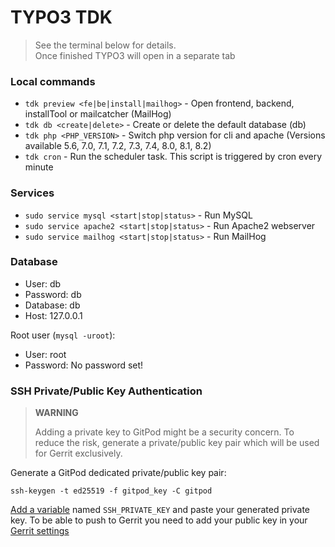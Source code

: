 # TYPO3 TDK

> See the terminal below for details.            
> Once finished TYPO3 will open in a separate tab

### Local commands

* `tdk preview <fe|be|install|mailhog>` - Open frontend, backend, installTool or mailcatcher (MailHog)
* `tdk db <create|delete>` - Create or delete the default database (db)
* `tdk php <PHP_VERSION>` - Switch php version for cli and apache 
  (Versions available 5.6, 7.0, 7.1, 7.2, 7.3, 7.4, 8.0, 8.1, 8.2)
* `tdk cron` - Run the scheduler task. This script is triggered by cron every minute

### Services 

* `sudo service mysql <start|stop|status>` - Run MySQL
* `sudo service apache2 <start|stop|status>` - Run Apache2 webserver
* `sudo service mailhog <start|stop|status>` - Run MailHog

### Database

* User: db
* Password: db
* Database: db
* Host: 127.0.0.1

Root user (`mysql -uroot`):
* User: root
* Password: No password set!

### SSH Private/Public Key Authentication

> **WARNING**
>
> Adding a private key to GitPod might be a security concern.
> To reduce the risk, generate a private/public key pair which will be used for Gerrit exclusively.

Generate a GitPod dedicated private/public key pair:

```
ssh-keygen -t ed25519 -f gitpod_key -C gitpod
```

[Add a variable](https://gitpod.io/variables) named `SSH_PRIVATE_KEY` and
paste your generated private key. To be able to push to Gerrit you need to add
your public key in your [Gerrit settings](https://review.typo3.org/settings/#SSHKeys)
